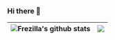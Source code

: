 ### Hi there 👋

<!--
**frezilla/frezilla** is a ✨ _special_ ✨ repository because its `README.md` (this file) appears on your GitHub profile.

Here are some ideas to get you started:

- 🔭 I’m currently working on ...
- 🌱 I’m currently learning ...
- 👯 I’m looking to collaborate on ...
- 🤔 I’m looking for help with ...
- 💬 Ask me about ...
- 📫 How to reach me: ...
- 😄 Pronouns: ...
- ⚡ Fun fact: ...
-->

| <img align="center" src="https://github-readme-stats.vercel.app/api?username=frezilla&show_icons=true&theme=transparent&include_all_commits=true&hide_border=true" alt="Frezilla's github stats" /> | <img align="center" src="https://github-readme-stats.vercel.app/api/top-langs/?username=frezilla&layout=compact&hide_border=true" /> |
| ------------- | ------------- |
